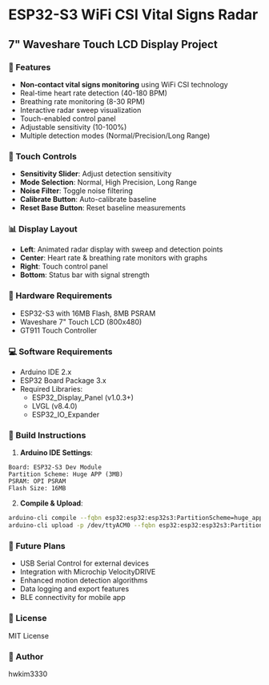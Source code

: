# ESP32-S3 WiFi CSI Vital Signs Radar
## 7" Waveshare Touch LCD Display Project

### 📡 Features
- **Non-contact vital signs monitoring** using WiFi CSI technology
- Real-time heart rate detection (40-180 BPM)
- Breathing rate monitoring (8-30 RPM)
- Interactive radar sweep visualization
- Touch-enabled control panel
- Adjustable sensitivity (10-100%)
- Multiple detection modes (Normal/Precision/Long Range)

### 🎯 Touch Controls
- **Sensitivity Slider**: Adjust detection sensitivity
- **Mode Selection**: Normal, High Precision, Long Range
- **Noise Filter**: Toggle noise filtering
- **Calibrate Button**: Auto-calibrate baseline
- **Reset Base Button**: Reset baseline measurements

### 📊 Display Layout
- **Left**: Animated radar display with sweep and detection points
- **Center**: Heart rate & breathing rate monitors with graphs
- **Right**: Touch control panel
- **Bottom**: Status bar with signal strength

### 🔧 Hardware Requirements
- ESP32-S3 with 16MB Flash, 8MB PSRAM
- Waveshare 7" Touch LCD (800x480)
- GT911 Touch Controller

### 💻 Software Requirements
- Arduino IDE 2.x
- ESP32 Board Package 3.x
- Required Libraries:
  - ESP32_Display_Panel (v1.0.3+)
  - LVGL (v8.4.0)
  - ESP32_IO_Expander

### 🔨 Build Instructions

1. **Arduino IDE Settings**:
```
Board: ESP32-S3 Dev Module
Partition Scheme: Huge APP (3MB)
PSRAM: OPI PSRAM
Flash Size: 16MB
```

2. **Compile & Upload**:
```bash
arduino-cli compile --fqbn esp32:esp32:esp32s3:PartitionScheme=huge_app,PSRAM=opi ESP32_CarDashboard.ino
arduino-cli upload -p /dev/ttyACM0 --fqbn esp32:esp32:esp32s3:PartitionScheme=huge_app,PSRAM=opi ESP32_CarDashboard.ino
```

### 🚀 Future Plans
- USB Serial Control for external devices
- Integration with Microchip VelocityDRIVE
- Enhanced motion detection algorithms
- Data logging and export features
- BLE connectivity for mobile app

### 📄 License
MIT License

### 👤 Author
hwkim3330
